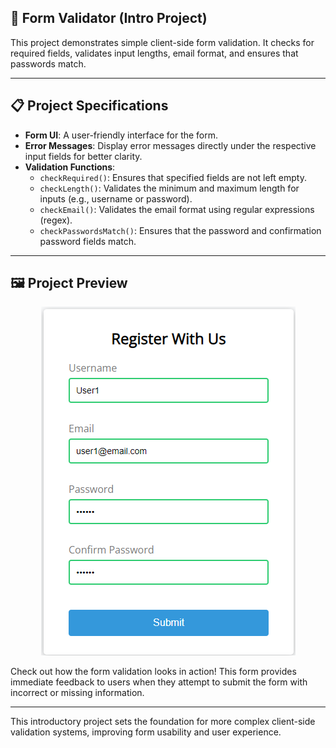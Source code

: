 ## 📝 Form Validator (Intro Project)

This project demonstrates simple client-side form validation. It checks for required fields, validates input lengths, email format, and ensures that passwords match.

---

## 📋 Project Specifications

- **Form UI**: A user-friendly interface for the form.
- **Error Messages**: Display error messages directly under the respective input fields for better clarity.
- **Validation Functions**:
  - `checkRequired()`: Ensures that specified fields are not left empty.
  - `checkLength()`: Validates the minimum and maximum length for inputs (e.g., username or password).
  - `checkEmail()`: Validates the email format using regular expressions (regex).
  - `checkPasswordsMatch()`: Ensures that the password and confirmation password fields match.

---

## 🖼️ Project Preview

<p align="center">
  <img src="results.png" alt="Form Validator Preview">
</p>

Check out how the form validation looks in action! This form provides immediate feedback to users when they attempt to submit the form with incorrect or missing information.

---

This introductory project sets the foundation for more complex client-side validation systems, improving form usability and user experience.
